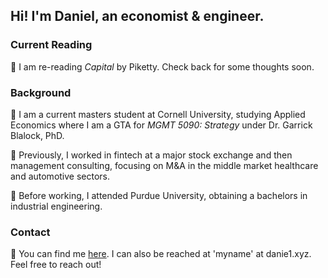 ## Hi! I'm Daniel, an economist & engineer.

### Current Reading

📖 I am re-reading *Capital* by Piketty. Check back for some thoughts soon.

### Background

🏫 I am a current masters student at Cornell University, studying Applied Economics where I am a GTA for *MGMT 5090: Strategy* under Dr. Garrick Blalock, PhD.

🌱 Previously, I worked in fintech at a major stock exchange and then management consulting, focusing on M&A in the middle market healthcare and automotive sectors. 

🚂 Before working, I attended Purdue University, obtaining a bachelors in industrial engineering.

### Contact

📨 You can find me [here](https://twitter.com/NecessaryForm).
I can also be reached at 'myname' at danie1.xyz. Feel free to reach out!

